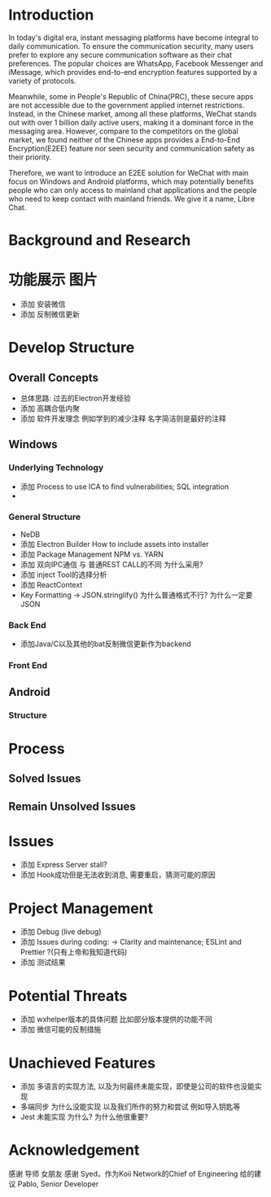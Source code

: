 # Introduction
In today's digital era, instant messaging platforms have become integral to daily communication. To ensure the communication security, many users prefer to explore any secure communication software as their chat preferences. The popular choices are WhatsApp, Facebook Messenger and iMessage, which provides end-to-end encryption features supported by a variety of protocols. 

Meanwhile, some in People's Republic of China(PRC), these secure apps are not accessible due to the government applied internet restrictions. Instead, in the Chinese market, among all these platforms, WeChat stands out with over 1 billion daily active users, making it a dominant force in the messaging area. However, compare to the competitors on the global market, we found neither of the Chinese apps provides a End-to-End Encryption(E2EE) feature nor seen security and communication safety as their priority. 

Therefore, we want to introduce an E2EE solution for WeChat with main focus on Windows and Android platforms, which may potentially benefits people who can only access to mainland chat applications and the people who need to keep contact with mainland friends. We give it a name, Libre Chat. 
# Background and Research
# 功能展示 图片 
- 添加 安装微信
- 添加 反制微信更新

# Develop Structure 
## Overall Concepts

- 总体思路: 过去的Electron开发经验
- 添加 高耦合低内聚
- 添加 软件开发理念 例如学到的减少注释 名字简洁则是最好的注释
## Windows
### Underlying Technology
- 添加 Process to use ICA to find vulnerabilities; SQL integration
- 
### General Structure
- NeDB
- 添加 Electron Builder How to include assets into installer
- 添加 Package Management NPM vs. YARN
- 添加 双向IPC通信 与 普通REST CALL的不同 为什么采用?
- 添加 inject Tool的选择分析
- 添加 ReactContext
- Key Formatting -> JSON.stringlify() 为什么普通格式不行? 为什么一定要JSON
### Back End
- 添加Java/C以及其他的bat反制微信更新作为backend
### Front End

## Android
### Structure
# Process

## Solved Issues 
## Remain Unsolved Issues


# Issues
 - 添加 Express Server stall?
 - 添加 Hook成功但是无法收到消息, 需要重启，猜测可能的原因

# Project Management
- 添加 Debug (live debug)
- 添加 Issues during coding: → Clarity and maintenance; ESLint and Prettier ?(只有上帝和我知道代码)
- 添加 测试结果


# Potential Threats
- 添加 wxhelper版本的具体问题 比如部分版本提供的功能不同
- 添加 微信可能的反制措施


# Unachieved Features
- 添加 多语言的实现方法, 以及为何最终未能实现，即使是公司的软件也没能实现
- 多端同步 为什么没能实现 以及我们所作的努力和尝试 例如导入钥匙等
- Jest 未能实现 为什么? 为什么他很重要? 

# Acknowledgement

感谢 导师 女朋友 
感谢 Syed，作为Koii Network的Chief of Engineering 给的建议
Pablo, Senior Developer 

